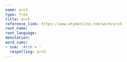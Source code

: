 ```yaml
---
name: arch
type: free
title: arch
reference_link: https://www.etymonline.com/word/arch
root_name: 
root_language: 
denotation: 
word_sums:
- sum: 'Arch + '
  respelling: arch
---
```

